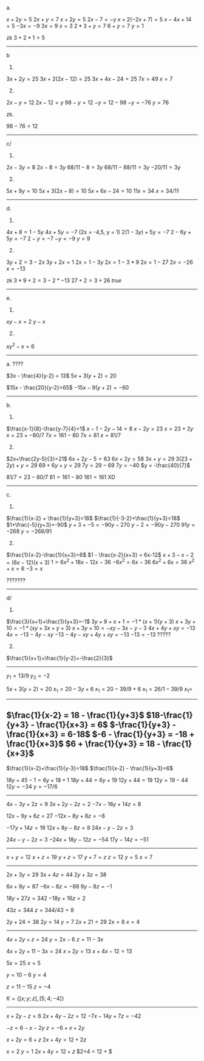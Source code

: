 


a.

$x+2y=5$
$2x+y = 7$
$x + 2y = 5$
$2x - 7 = -y$
$x+2(-2x+7) = 5$
$x -4x+14=5$
$-3x = -9$
$3x = 9$
$x = 3$
$2*3 + y = 7$
$6 + y = 7$
$y = 1$

zk
$3+2*1 = 5$

---

b

1.
$3x+2y = 25$
$3x+2(2x-12) = 25$
$3x +4x - 24 = 25$
$7x = 49$
$x = 7$



2. 

$2x-y = 12$
$2x-12 = y$
$98 - y = 12$
$-y = 12 - 98$
$-y = -76$
$y = 76$


zk. 

$98 - 76= 12$

---


c/

1.
$2x-3y = 8$
$2x - 8 = 3y$
$68/11 - 8 = 3y$
$68/11 - 88/11 = 3y$
$-20/11 = 3y$




2.

$5x+9y = 10$
$5x +3(2x-8) = 10$
$5x + 6x - 24 = 10$
$11x = 34$
$x = 34/11$

---

d.


1.
$4x+8 = 1 - 5y$
$4x + 5y = -7$ (2x = -4,5, y = 1)
$2(1-3y)+5y = -7$
$2 - 6y + 5 y = -7$
$2 - y = -7$
$-y = -9$
$y = 9$

2.
$3y + 2 = 3 - 2x$
$3y + 2x = 1$
$2x = 1 -3y$
$2x = 1 - 3*9$
$2x = 1 - 27$
$2x = -26$
$x = - 13$



zk
$3*9 + 2 = 3 - 2 * -13$
$27+2 = 3 + 26$
$true$

---

e.

1.

$xy-x = 2$
$y - x$

2.
$xy^2 -x = 6$

---
a. ????



$3x - \frac{4}{y-2} = 13$
$5x+3(y+2) = 20$

$15x - \frac{20}{y-2}=65$
$-15x - 9(y+2)=-60$



---
b.

1.
$\frac{x-1}{8}-\frac{y-7}{4}=1$
$x-1 -2y-14 = 8$
$x-2y = 23$
$x = 23 + 2y$
$x = 23 + -80/7$
$7x = 161 - 80$
$7x = 81$
$x = 81/7$



2.
$2x+\frac{2y-5}{3}=21$
$6x + 2y-5 = 63$
$6x + 2y = 58$
$3x + y = 29$
$3(23+2y)+y = 29$
$69 + 6y +y = 29$
$7y = 29 - 69$
$7y = -40$
$y = -\frac{40}{7}$

$81/7= 23 -80/7$
$81 = 161 - 80$
$161 = 161$ XD

---

c.

1.
$\frac{1}{x-2} + \frac{1}{y+3}=18$
$\frac{1}{-3-2}+\frac{1}{y+3}=18$
$1+\frac{-5}{y+3}=-90$
$y+3 + -5 = -90y - 270$
$y - 2 = -90y - 270$
$91y = -268$
$y = -268/91$


2.
$\frac{1}{x-2}-\frac{1}{x+3}=6$
$1 - \frac{x-2}{x+3} = 6x-12$
$x+3 - x-2 = (6x-12)(x+3)$
$1 = 6x^2+18x-12x-36$
$-6x^2 = 6x - 36$
$6x^2 + 6x = 36$
$x^2 + x = 6$
$-3 = x$


???????

---
d/

1.
$\frac{3}{x+1}+\frac{1}{y+3}=-1$
$3y+9 + x+1 = -1*(x+1)(y+3)$
$x +3y + 10 = -1 *(xy+3x+y+3)$
$x+3y+10 = -xy-3x-y-3$
$4x+4y+xy = -13$
$4x = -13 - 4y - xy$
$-13 - 4y - xy +4y+xy = -13$
$-13 = -13$
?????




2.
$\frac{1}{x+1}+\frac{1}{y-2}=-\frac{2}{3}$



---

$y_1 = 13/9$
$y_2 = -2$

$5x + 3(y+2) = 20$
$x_1 = 20 - 3y + 6$
$x_1 = 20 - 39/9 + 6$
$x_1 = 26/1 - 39/9$
$x_1 =$


---

$\frac{1}{x-2} = 18 - \frac{1}{y+3}$
$18-\frac{1}{y+3} - \frac{1}{x+3} = 6$
$-\frac{1}{y+3} - \frac{1}{x+3} = 6-18$
$-6 - \frac{1}{y+3} = -18 + \frac{1}{x+3}$
$6 + \frac{1}{y+3} = 18 - \frac{1}{x+3}$
---

$\frac{1}{x-2}+\frac{1}{y-3}=18$
$\frac{1}{x-2} - \frac{1}{y+3}=6$

$18y + 45 -1 = 6y + 18 + 1$
$18y + 44 = 6y + 19$
$12y +44 = 19$
$12y = 19 - 44$
$12y = -34$
$y = -17/6$


---

$4x-3y+2z=9$
$3x+2y-2z=2$
$-7x-16y+14z=8$

$12x-9y+6z=27$
$-12x-8y+8z=-8$

$-17y+14z=19$
$12x+8y-8z=8$
$24x-y-2z=3$

$24x-y-2z=3$
$-24x+18y-12z=-54$
$17y-14z=-51$


---


$x+y=12$
$x+z=19$
$y+z=17$
$y+7=z$
$z = 12$
$y = 5$
$x = 7$

---


$2x +3y = 29$
$3x + 4z = 44$
$2y + 3z = 38$

$6x + 9y = 87$
$-6x-8z = -88$
$9y - 8z = -1$

$18y + 27z = 342$
$-18y + 16z = 2$

$43z = 344$
$z = 344/43 = 8$

$2y + 24 = 38$
$2y = 14$
$y = 7$
$2x + 21 = 29$
$2x = 8$
$x = 4$

---

$4x+2y+z=24$
$y = 2x-6$
$z = 11-3x$


$4x+2y+11-3x = 24$
$x+2y = 13$
$x+4x-12=13$

$5x = 25$
$x = 5$

$y = 10 - 6$
$y = 4$

$z = 11-15$
$z = -4$

$K = \{[x;y;z], [5;4;-4]\}$

---

$x+2y-z=6$
$2x+4y-2z=12$
$-7x-14y+7z=-42$

$-z =6-x-2y$
$z = -6+x+2y$

$x+2y = 6+z$
$2x+4y = 12+2z$

$x = 2$
$y = 1$
$2x + 4y = 12 +z$
$2+4 = 12 + $





